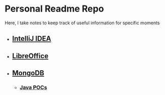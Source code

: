 # Personal Readme Repo

Here, I take notes to keep track of useful information for specific moments

- ## [IntelliJ IDEA](./Intellij/)
- ## [LibreOffice](./LibreOffice/)
- ## [MongoDB](./MongoDB/)
  - ### [Java POCs](.MongoDB/springboot-mongo-demo/src/test/java/ipostu/mongo/demo)
